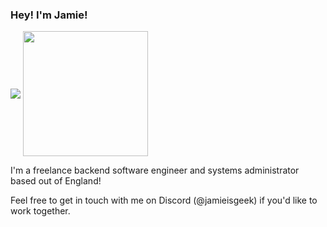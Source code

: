 ### Hey! I'm Jamie!
<img align="center" src="https://github-readme-stats.vercel.app/api?username=JamieIsGeek&count_private=true&show_icons=true&icon_color=0414a3&title_color=0414a3"/>
<img height=200 align="center" src="https://github-readme-stats.vercel.app/api/top-langs/?username=JamieIsGeek&layout=donut" />

<p align="left">I'm a freelance backend software engineer and systems administrator based out of England!</p>
<p align="left">Feel free to get in touch with me on Discord (@jamieisgeek) if you'd like to work together.</p>
